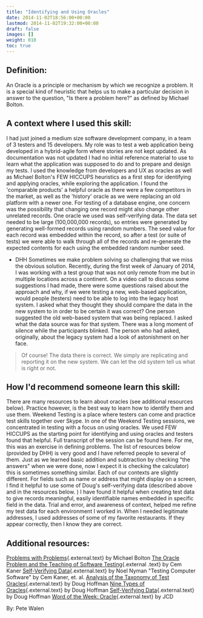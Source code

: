 ```yaml
---
title: "Identifying and Using Oracles"
date: 2014-11-02T18:56:00+00:00
lastmod: 2014-11-02T19:32:00+00:00
draft: false
images: []
weight: 010
toc: true
---
```


## Definition:

An Oracle is a principle or mechanism by which we recognize a problem.
It is a special kind of heuristic that helps us to make a particular decision in answer to the question, "Is there a problem here?" as defined by Michael Bolton.

## A context where I used this skill:

I had just joined a medium size software development company, in a team of 3 testers and 15 developers.
My role was to test a web application being developed in a hybrid-agile form where stories are not kept updated.
As documentation was not updated I had no initial reference material to use to learn what the application was supposed to do and to prepare and design my tests.
I used the knowledge from developers and UX as oracles as well as Michael Bolton\'s FEW HICCUPS heuristics as a first step for identifying and applying oracles, while exploring the application.
I found the \'comparable products\' a helpful oracle as there were a few competitors in the market, as well as the \'history\' oracle as we were replacing an old platform with a newer one.
For testing of a database engine, one concern was the possibility that changing one record might also change other unrelated records.
One oracle we used was self-verifying data.
The data set needed to be large (100,000,000 records), so entries were generated by generating well-formed records using random numbers.
The seed value for each record was embedded within the record, so after a test (or suite of tests) we were able to walk through all of the records and re-generate the expected contents for each using the embedded random number seed.
- DHH Sometimes we make problem solving so challenging that we miss the obvious solution.
Recently, during the first week of January of 2014, I was working with a test group that was not only remote from me but in multiple locations across a continent.
On a video call to discuss some suggestions I had made, there were some questions raised about the approach and why, if we were testing a new, web-based application, would people (testers) need to be able to log into the legacy host system.
I asked what they thought they should compare the data in the new system to in order to be certain it was correct? One person suggested the old web-based system that was being replaced.
I asked what the data source was for that system.
There was a long moment of silence while the participants blinked.
The person who had asked, originally, about the legacy system had a look of astonishment on her face.

> Of course! The data there is correct.
> We simply are replicating and reporting it on the new system.
> We can let the old system tell us what is right or not.

## How I\'d recommend someone learn this skill:

There are many resources to learn about oracles (see additional resources below).
Practice however, is the best way to learn how to identify them and use them.
Weekend Testing is a place where testers can come and practice test skills together over Skype.
In one of the Weekend Testing sessions, we concentrated in testing with a focus on using oracles.
We used FEW HICCUPS as the starting point for identifying and using oracles and testers found that helpful.
Full transcript of the session can be found here.
For me, this was an exercise in defining problems.
The list of resources below (provided by DHH) is very good and I have referred people to several of them.
Just as we learned basic addition and subtraction by checking \"the answers\" when we were done, now I expect it is checking the calculator) this is sometimes something similar.
Each of our contexts are slightly different.
For fields such as name or address that might display on a screen, I find it helpful to use some of Doug\'s self-verifying data (described above and in the resources below.
) I have found it helpful when creating test data to give records meaningful, easily identifiable names embedded in specific field in the data.
Trial and error, and awareness of context, helped me refine my test data for each environment I worked in.
When I needed legitimate addresses, I used addresses of some of my favorite restaurants.
If they appear correctly, then I know they are correct.


## Additional resources:

[Problems with Problems](http://www.developsense.com/blog/2012/04/problems-with-problems/){.external.text} by Michael Bolton
[The Oracle Problem and the Teaching of Software Testing](http://kaner.com/?p=190){.external .text} by Cem Kaner
[Self-Verifying Data](https://www.damianbrunold.ch/files/testing/3648785.pdf){.external.text} by Noel Nyman
\"Testing Computer Software\" by Cem Kaner, et. al.
[Analysis of the Taxonomy of Test Oracles](http://www.softwarequalitymethods.com/html/body_h-papers.html#taxonomy){.external.text} by Doug Hoffman
[Nine Types of Oracles](http://www.softwarequalitymethods.com/html/body_h-papers.html#NineTypes){.external.text} by Doug Hoffman
[Self-Verifying Data](http://www.uploads.pnsqc.org/2012/papers/t-36_Hoffman_paper.pdf){.external.text} by Doug Hoffman
[Word of the Week: Oracle](http://about98percentdone.blogspot.com/2013/11/word-of-week-oracle.html){.external.text} by JCD

By: Pete Walen

